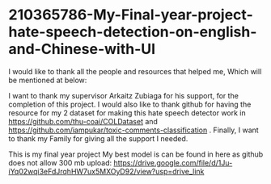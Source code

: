 # 210365786-My-Final-year-project-hate-speech-detection-on-english-and-Chinese-with-UI

I would like to thank all the people and resources that helped me, Which will be mentioned at below: 

I want to thank my supervisor Arkaitz Zubiaga for his support, for the completion of this project.
I would also like to thank github for having the resource for my 2 dataset for making this hate speech detector work in https://github.com/thu-coai/COLDataset and https://github.com/iampukar/toxic-comments-classification .
Finally, I want to thank my Family for giving all the support I needed.

This is my final year project
My best model is can be found in here as github does not allow 300 mb upload: https://drive.google.com/file/d/1Ju-iYq02wqi3eFdJrqhHW7ux5MXOyD92/view?usp=drive_link
